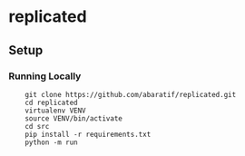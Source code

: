 # replicated

## Setup

### Running Locally
```
    git clone https://github.com/abaratif/replicated.git
    cd replicated
    virtualenv VENV
    source VENV/bin/activate
    cd src
    pip install -r requirements.txt
    python -m run
```
